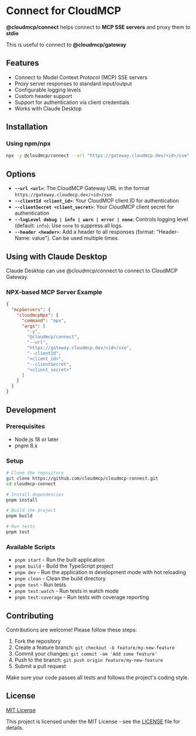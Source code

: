 # Connect for CloudMCP

**@cloudmcp/connect** helps connect to **MCP SSE servers** and proxy them to **stdio**

This is useful to connect to **@cloudmcp/gateway**

## Features

- Connect to Model Context Protocol (MCP) SSE servers
- Proxy server responses to standard input/output
- Configurable logging levels
- Custom header support
- Support for authentication via client credentials
- Works with Claude Desktop

## Installation

### Using npm/npx

```bash
npx -y @cloudmcp/connect --url "https://gateway.cloudmcp.dev/<id>/sse" --clientId "<client_id>" --clientSecret "<client_secret>"
```

## Options

- **`--url <url>`**: The CloudMCP Gateway URL in the format `https://gateway.cloudmcp.dev/<id>/sse`
- **`--clientId <client_id>`**: Your CloudMCP client ID for authentication
- **`--clientSecret <client_secret>`**: Your CloudMCP client secret for authentication
- **`--logLevel debug | info | warn | error | none`**: Controls logging level (default: `info`). Use `none` to suppress all logs.
- **`--header <header>`**: Add a header to all responses (format: "Header-Name: value"). Can be used multiple times.

## Using with Claude Desktop

Claude Desktop can use @cloudmcp/connect to connect to CloudMCP Gateway.

### NPX-based MCP Server Example

```json
{
  "mcpServers": {
    "cloudmcpNpx": {
      "command": "npx",
      "args": [
        "-y",
        "@cloudmcp/connect",
        "--url",
        "https://gateway.cloudmcp.dev/<id>/sse",
        "--clientId",
        "<client_id>",
        "--clientSecret",
        "<client_secret>"
      ]
    }
  }
}
```

## Development

### Prerequisites

- Node.js 18 or later
- pnpm 8.x

### Setup

```bash
# Clone the repository
git clone https://github.com/cloudmcp/cloudmcp-connect.git
cd cloudmcp-connect

# Install dependencies
pnpm install

# Build the project
pnpm build

# Run tests
pnpm test
```

### Available Scripts

- `pnpm start` - Run the built application
- `pnpm build` - Build the TypeScript project
- `pnpm dev` - Run the application in development mode with hot reloading
- `pnpm clean` - Clean the build directory
- `pnpm test` - Run tests
- `pnpm test:watch` - Run tests in watch mode
- `pnpm test:coverage` - Run tests with coverage reporting

## Contributing

Contributions are welcome! Please follow these steps:

1. Fork the repository
2. Create a feature branch: `git checkout -b feature/my-new-feature`
3. Commit your changes: `git commit -am 'Add some feature'`
4. Push to the branch: `git push origin feature/my-new-feature`
5. Submit a pull request

Make sure your code passes all tests and follows the project's coding style.

## License

[MIT License](./LICENSE)

This project is licensed under the MIT License - see the [LICENSE](./LICENSE) file for details.
